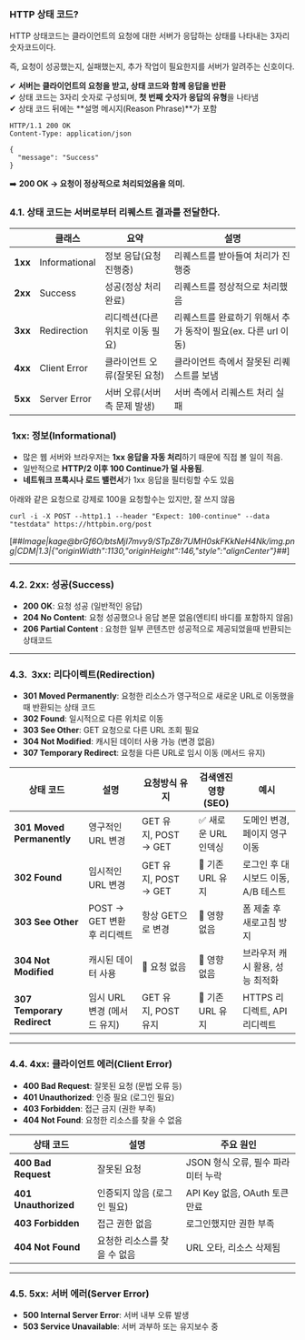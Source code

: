 
### **HTTP 상태 코드?**

HTTP 상태코드는 클라이언트의 요청에 대한 서버가 응답하는 상태를 나타내는 3자리 숫자코드이다.

즉, 요청이 성공했는지, 실패했는지, 추가 작업이 필요한지를 서버가 알려주는 신호이다.

✔ **서버는 클라이언트의 요청을 받고, 상태 코드와 함께 응답을 반환**  
✔ 상태 코드는 3자리 숫자로 구성되며, **첫 번째 숫자가 응답의 유형**을 나타냄  
✔ 상태 코드 뒤에는 **설명 메시지(Reason Phrase)**가 포함

```
HTTP/1.1 200 OK
Content-Type: application/json

{
  "message": "Success"
}
```

➡️ **200 OK → 요청이 정상적으로 처리되었음을 의미.**

### **4.1. 상태 코드는 서버로부터 리퀘스트 결과를 전달한다.**

|   | **클래스** | **요약** | **설명** |
| --- | --- | --- | --- |
| **1xx** | Informational | 정보 응답(요청 진행중) | 리퀘스트를 받아들여 처리가 진행중 |
| **2xx** | Success | 성공(정상 처리 완료) | 리퀘스트를 정상적으로 처리했음 |
| **3xx** | Redirection | 리디렉션(다른위치로 이동 필요) | 리퀘스트를 완료하기 위해서 추가 동작이 필요(ex. 다른 url 이동) |
| **4xx** | Client Error | 클라이언트 오류(잘못된 요청) | 클라이언트 측에서 잘못된 리퀘스트를 보냄 |
| **5xx** | Server Error | 서버 오류(서버 측 문제 발생) | 서버 측에서 리퀘스트 처리 실패 |

###  **1xx: 정보(Informational)**

-   많은 웹 서버와 브라우저는 **1xx 응답을 자동 처리**하기 때문에 직접 볼 일이 적음.
-   일반적으로 **HTTP/2 이후 100 Continue가 덜 사용됨**.
-   **네트워크 프록시나 로드 밸런서**가 1xx 응답을 필터링할 수도 있음

아래와 같은 요청으로 강제로 100을 요청할수는 있지만, 잘 쓰지 않음

```
curl -i -X POST --http1.1 --header "Expect: 100-continue" --data "testdata" https://httpbin.org/post
```

[##_Image|kage@brGf6O/btsMjI7mvy9/STpZ8r7UMH0skFKkNeH4Nk/img.png|CDM|1.3|{"originWidth":1130,"originHeight":146,"style":"alignCenter"}_##]

---

### **4.2. 2xx: 성공(Success)**

-   **200 OK**: 요청 성공 (일반적인 응답)
-   **204 No Content**: 요청 성공했으나 응답 본문 없음(엔티티 바디를 포함하지 않음)
-   **206 Partial Content** : 요청한 일부 콘텐츠만 성공적으로 제공되었을때 반환되는 상태코드

---

### **4.3.  3xx: 리다이렉트(Redirection)**

-   **301 Moved Permanently**: 요청한 리소스가 영구적으로 새로운 URL로 이동했을 때 반환되는 상태 코드
-   **302 Found**: 일시적으로 다른 위치로 이동
-   **303 See Other**: GET 요청으로 다른 URL 조회 필요
-   **304 Not Modified**: 캐시된 데이터 사용 가능 (변경 없음)
-   **307 Temporary Redirect**: 요청을 다른 URL로 임시 이동 (메서드 유지)

| **상태 코드** | **설명** | **요청방식 유지** | **검색엔진 영향(SEO)** | **예시** |
| --- | --- | --- | --- | --- |
| **301 Moved Permanently** | 영구적인 URL 변경 | GET 유지, POST → GET | ✅ 새로운 URL 인덱싱 | 도메인 변경, 페이지 영구 이동 |
| **302 Found** | 임시적인 URL 변경 | GET 유지, POST → GET | 🚫 기존 URL 유지 | 로그인 후 대시보드 이동, A/B 테스트 |
| **303 See Other** | POST → GET 변환 후 리디렉트 | 항상 GET으로 변경 | 🚫 영향 없음 | 폼 제출 후 새로고침 방지 |
| **304 Not Modified** | 캐시된 데이터 사용 | 🚫 요청 없음 | 🚫 영향 없음 | 브라우저 캐시 활용, 성능 최적화 |
| **307 Temporary Redirect** | 임시 URL 변경 (메서드 유지) | GET 유지, POST 유지 | 🚫 기존 URL 유지 | HTTPS 리디렉트, API 리디렉트 |

---

### **4.4. 4xx: 클라이언트 에러(Client Error)**

-   **400 Bad Request**: 잘못된 요청 (문법 오류 등)
-   **401 Unauthorized**: 인증 필요 (로그인 필요)
-   **403 Forbidden**: 접근 금지 (권한 부족)
-   **404 Not Found**: 요청한 리소스를 찾을 수 없음

| **상태 코드** | 설명 | 주요 원인 |
| --- | --- | --- |
| **400 Bad Request** | 잘못된 요청 | JSON 형식 오류, 필수 파라미터 누락 |
| **401 Unauthorized** | 인증되지 않음 (로그인 필요) | API Key 없음, OAuth 토큰 만료 |
| **403 Forbidden** | 접근 권한 없음 | 로그인했지만 권한 부족 |
| **404 Not Found** | 요청한 리소스를 찾을 수 없음 | URL 오타, 리소스 삭제됨 |

---

### **4.5. 5xx: 서버 에러(Server Error)**

-   **500 Internal Server Error**: 서버 내부 오류 발생
-   **503 Service Unavailable**: 서버 과부하 또는 유지보수 중